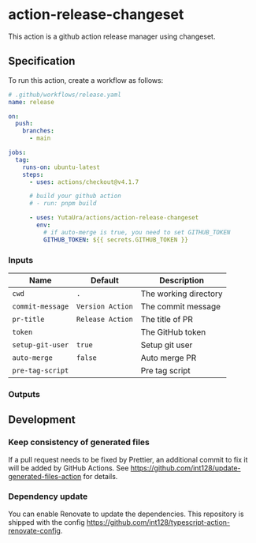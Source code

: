# action-release-changeset

This action is a github action release manager using changeset.

## Specification

To run this action, create a workflow as follows:

```yaml
# .github/workflows/release.yaml
name: release

on:
  push:
    branches:
      - main

jobs:
  tag:
    runs-on: ubuntu-latest
    steps:
      - uses: actions/checkout@v4.1.7

      # build your github action
      # - run: pnpm build

      - uses: YutaUra/actions/action-release-changeset
        env:
          # if auto-merge is true, you need to set GITHUB_TOKEN
          GITHUB_TOKEN: ${{ secrets.GITHUB_TOKEN }}
```

### Inputs

| Name             | Default          | Description           |
| ---------------- | ---------------- | --------------------- |
| `cwd`            | `.`              | The working directory |
| `commit-message` | `Version Action` | The commit message    |
| `pr-title`       | `Release Action` | The title of PR       |
| `token`          |                  | The GitHub token      |
| `setup-git-user` | `true`           | Setup git user        |
| `auto-merge`     | `false`          | Auto merge PR         |
| `pre-tag-script` |                  | Pre tag script        |

### Outputs

## Development

### Keep consistency of generated files

If a pull request needs to be fixed by Prettier, an additional commit to fix it will be added by GitHub Actions.
See https://github.com/int128/update-generated-files-action for details.

### Dependency update

You can enable Renovate to update the dependencies.
This repository is shipped with the config https://github.com/int128/typescript-action-renovate-config.

